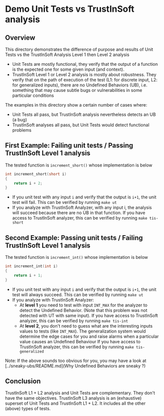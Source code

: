 # Demo Unit Tests vs TrustInSoft analysis

## Overview

This directory demonstrates the difference of purpose and results of Unit Tests vs
the TrustInSoft Analysis Level 1 then Level 2 analysis

- Unit Tests are mostly functional, they verify that the output of a function is the
expected one for some given input (and context).
- TrustInSoft Level 1 or Level 2 analysis is mostly about robustness. They verify that
on the path of execution of the test (L1: for discrete input, L2: for generalized inputs), there are no Undefined Behaviors (UB), i.e. something that may cause subtle bugs or vulnerabilities in some particular conditions

The examples in this directory show a certain number of cases where:
- Unit Tests all pass, but TrustInSoft analysis nevertheless detects an UB (a bug)
- TrustInSoft analyses all pass, but Unit Tests would detect functional problems

## First Example: Failing unit tests / Passing TrustInSoft Level 1 analysis 

The tested function is `increment_short()` whose implementation is below
```c
int increment_short(short i)
{
    return i + 2;
}
```
- If you unit test with any input `i` and verify that the output is `i+1`, the unit test will fail. This can be verified by running `make ut`
- If you analyze with TrustInSoft Analyzer, with any input i, the analysis will succeed because there are no UB in that function. If you have access to TrustInSoft analyzer, this can be verified by running `make tis-short`


## Second Example: Passing unit tests / Failing TrustInSoft Level 1 analysis

The tested function is `increment_int()` whose implementation is below
```c
int increment_int(int i)
{
    return i + 1;
}
```
- If you unit test with any input `i` and verify that the output is `i+1`, the unit test will always succeed. This can be verified by running `make ut`
- If you analyze with TrustInSoft Analyzer:
  - At **level 1** you need to test with input `INT_MAX` for the analyzer to detect the Undefined Behavior. (Note that this problem was not detected with UT with same input).
  If you have access to TrustInSoft analyzer, this can be verified by running `make tis-int`
  - At **level 2**, you don't need to guess what are the interesting inputs values to tests (like `INT_MAX`). The generalization system would determine the edge cases for you and raise alarms when a particular value causes an Undefined Behaviour
  If you have access to TrustInSoft analyzer, this can be verified by running `make tis-generalized`

Note: If the above sounds too obvious for you, you may have a look at [../sneaky-ubs/README.md](Why Undefined Behaviors are sneaky ?)

## Conclusion

TrustInSoft L1 + L2 analysis and Unit Tests are complementary. They don't have the same objectives.
TrustInSoft L3 analysis is an (exhaustive) superset of Unit Tests and TrustInSoft L1 + L2. It includes all the other (above) types of tests.

